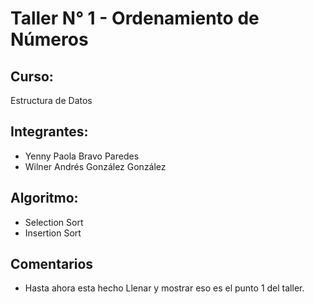 # Taller N° 1 - Ordenamiento de Números

## Curso: 
Estructura de Datos

## Integrantes:
- Yenny Paola Bravo Paredes
- Wilner Andrés González González

## Algoritmo: 
- Selection Sort
- Insertion Sort

## Comentarios
- Hasta ahora esta hecho Llenar y mostrar eso es el punto 1 del taller.